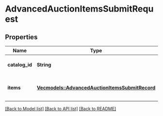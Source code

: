 # AdvancedAuctionItemsSubmitRequest

## Properties

Name | Type | Description | Notes
------------ | ------------- | ------------- | -------------
**catalog_id** | **String** | Catalog id pertaining to all items | 
**items** | [**Vec<models::AdvancedAuctionItemsSubmitRecord>**](AdvancedAuctionItemsSubmitRecord.md) | Array of item bid option operations | 

[[Back to Model list]](../README.md#documentation-for-models) [[Back to API list]](../README.md#documentation-for-api-endpoints) [[Back to README]](../README.md)


